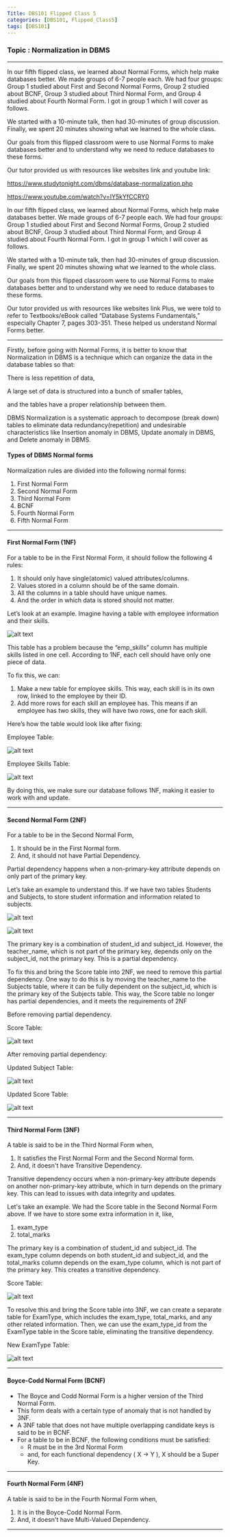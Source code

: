 ```yaml
---
Title: DBS101 Flipped Class 5
categories: [DBS101, Flipped_Class5]
tags: [DBS101]
---
```


### Topic : Normalization in DBMS
----

In our fifth flipped class, we learned about Normal Forms, which help make databases better. We made groups of 6-7 people each. We had four groups: Group 1 studied about First and Second Normal Forms, Group 2 studied about BCNF, Group 3 studied about Third Normal Form, and Group 4 studied about Fourth Normal Form. I got in group 1 which I will cover as follows.

We started with a 10-minute talk, then had 30-minutes of group discussion. Finally, we spent 20 minutes showing what we learned to the whole class.

Our goals from this flipped classroom were to use Normal Forms to make databases better and to understand why we need to reduce databases to these forms. 

Our tutor provided us with resources like websites link and youtube link:

https://www.studytonight.com/dbms/database-normalization.php

https://www.youtube.com/watch?v=IY5kYfCCRY0

In our fifth flipped class, we learned about Normal Forms, which help make databases better. We made groups of 6-7 people each. We had four groups: Group 1 studied about First and Second Normal Forms, Group 2 studied about BCNF, Group 3 studied about Third Normal Form, and Group 4 studied about Fourth Normal Form. I got in group 1 which I will cover as follows.

We started with a 10-minute talk, then had 30-minutes of group discussion. Finally, we spent 20 minutes showing what we learned to the whole class.

Our goals from this flipped classroom were to use Normal Forms to make databases better and to understand why we need to reduce databases to these forms. 

Our tutor provided us with resources like websites link 
Plus, we were told to refer to Textbooks/eBook called “Database Systems Fundamentals,” especially Chapter 7, pages 303-351. These helped us understand Normal Forms better.

---
Firstly, before going with Normal Forms, it is better to know that Normalization in DBMS is a technique which can organize the data in the database tables so that:

There is less repetition of data,

A large set of data is structured into a bunch of smaller tables,


and the tables have a proper relationship between them.


DBMS Normalization is a systematic approach to decompose (break down) tables to eliminate data redundancy(repetition) and undesirable characteristics like Insertion anomaly in DBMS, Update anomaly in DBMS, and Delete anomaly in DBMS.

#### Types of DBMS Normal forms

Normalization rules are divided into the following normal forms:

1. First Normal Form
2. Second Normal Form
3. Third Normal Form
4. BCNF
5. Fourth Normal Form
6. Fifth Normal Form

---
####   First Normal Form (1NF)

For a table to be in the First Normal Form, it should follow the following 4 rules:

1. It should only have single(atomic) valued attributes/columns.
2. Values stored in a column should be of the same domain.
3. All the columns in a table should have unique names.
4. And the order in which data is stored should not matter.

Let’s look at an example. Imagine having a table with employee information and their skills. 

![alt text](</image/Screenshot from 2024-03-25 20-31-31.png>)

This table has a problem because the “emp_skills” column has multiple skills listed in one cell. According to 1NF, each cell should have only one piece of data.

To fix this, we can: 

1. Make a new table for employee skills. This way, each skill is in its own row, linked to the employee by their ID.
2. Add more rows for each skill an employee has. This means if an employee has two skills, they will have two rows, one for each skill.

Here’s how the table would look like after fixing:

Employee Table:

![alt text](</image/Screenshot from 2024-03-25 20-38-05.png>)

Employee Skills Table:

![alt text](</image/Screenshot from 2024-03-25 20-39-40.png>)

By doing this, we make sure our database follows 1NF, making it easier to work with and update.

---
#### Second Normal Form (2NF)

For a table to be in the Second Normal Form,

1. It should be in the First Normal form.
2. And, it should not have Partial Dependency.

Partial dependency happens when a non-primary-key attribute depends on only part of the primary key.

Let’s take an example to understand this. If we have two tables Students and Subjects, to store student information and information related to subjects.

![alt text](</image/Screenshot from 2024-03-25 20-56-33.png>)

![alt text](</image/Screenshot from 2024-03-25 20-56-51.png>)

The primary key is a combination of student_id and subject_id. However, the teacher_name, which is not part of the primary key, depends only on the subject_id, not the primary key. This is a partial dependency.

To fix this and bring the Score table into 2NF, we need to remove this partial dependency. One way to do this is by moving the teacher_name to the Subjects table, where it can be fully dependent on the subject_id, which is the primary key of the Subjects table. This way, the Score table no longer has partial dependencies, and it meets the requirements of 2NF

Before removing partial dependency.

Score Table:

![alt text](</image/Screenshot from 2024-03-25 21-09-45.png>)

After removing partial dependency:

Updated Subject Table:

![alt text](</image/Screenshot from 2024-03-25 21-11-08.png>)

Updated Score Table:

![alt text](</image/Screenshot from 2024-03-25 21-11-50.png>)

---
#### Third Normal Form (3NF)

A table is said to be in the Third Normal Form when,

1. It satisfies the First Normal Form and the Second Normal form.
2. And, it doesn't have Transitive Dependency.

Transitive dependency occurs when a non-primary-key attribute depends on another non-primary-key attribute, which in turn depends on the primary key. This can lead to issues with data integrity and updates.

Let's take an example. We had the Score table in the Second Normal Form above. If we have to store some extra information in it, like,

1. exam_type
2. total_marks

The primary key is a combination of student_id and subject_id. The exam_type column depends on both student_id and subject_id, and the total_marks column depends on the exam_type column, which is not part of the primary key. This creates a transitive dependency.

Score Table:

![alt text](</image/Screenshot from 2024-03-25 21-20-05.png>)

To resolve this and bring the Score table into 3NF, we can create a separate table for ExamType, which includes the exam_type, total_marks, and any other related information. Then, we can use the exam_type_id from the ExamType table in the Score table, eliminating the transitive dependency.

New ExamType Table:

![alt text](</image/Screenshot from 2024-03-25 21-22-26.png>)

---
#### Boyce-Codd Normal Form (BCNF)

* The Boyce and Codd Normal Form is a higher version of the Third Normal Form.
* This form deals with a certain type of anomaly that is not handled by 3NF.
* A 3NF table that does not have multiple overlapping candidate keys is said to be in BCNF.
* For a table to be in BCNF, the following conditions must be satisfied:
  * R must be in the 3rd Normal Form
  * and, for each functional dependency ( X → Y ), X should be a Super Key.

---
####  Fourth Normal Form (4NF)

A table is said to be in the Fourth Normal Form when,

1. It is in the Boyce-Codd Normal Form.
2. And, it doesn't have Multi-Valued Dependency.

---